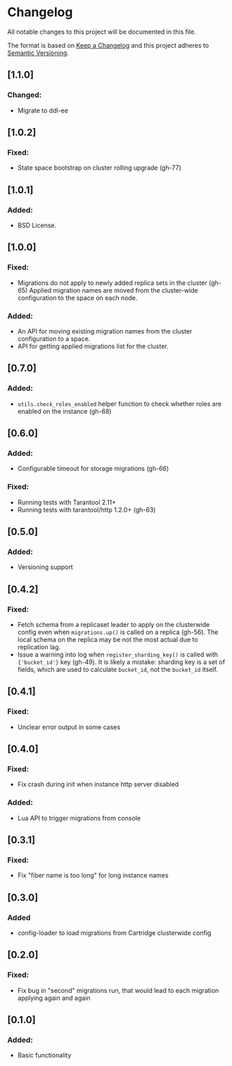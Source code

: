 # Changelog
All notable changes to this project will be documented in this file.

The format is based on [Keep a Changelog](http://keepachangelog.com/en/1.0.0/)
and this project adheres to [Semantic Versioning](http://semver.org/spec/v2.0.0.html).

## [1.1.0]

### Changed:
- Migrate to ddl-ee

## [1.0.2]

### Fixed:
- State space bootstrap on cluster rolling upgrade (gh-77)

## [1.0.1]

### Added:
- BSD License.

## [1.0.0]

### Fixed:
- Migrations do not apply to newly added replica sets in the cluster (gh-65)
  Applied migration names are moved from the cluster-wide configuration to
  the space on each node.

### Added:
- An API for moving existing migration names from the cluster configuration to
  a space.
- API for getting applied migrations list for the cluster.

## [0.7.0]
### Added:
- `utils.check_roles_enabled` helper function
  to check whether roles are enabled on the instance (gh-68)

## [0.6.0]
### Added:
- Configurable timeout for storage migrations (gh-66)
### Fixed:
- Running tests with Tarantool 2.11+
- Running tests with tarantool/http 1.2.0+ (gh-63)

## [0.5.0]
### Added:
- Versioning support

## [0.4.2]
### Fixed:
- Fetch schema from a replicaset leader to apply on the clusterwide config even
  when `migrations.up()` is called on a replica (gh-56). The local schema on
  the replica may be not the most actual due to replication lag.
- Issue a warning into log when `register_sharding_key()` is called with
  `{'bucket_id'}` key (gh-49). It is likely a mistake: sharding key is a set of
  fields, which are used to calculate `bucket_id`, not the `bucket_id` itself.

## [0.4.1]
### Fixed: 
- Unclear error output in some cases

## [0.4.0]
### Fixed: 
- Fix crash during init when instance http server disabled
### Added:
- Lua API to trigger migrations from console

## [0.3.1]
### Fixed:
- Fix "fiber name is too long" for long instance names

## [0.3.0]
### Added
- config-loader to load migrations from Cartridge clusterwide config

## [0.2.0]
### Fixed:
- Fix bug in "second" migrations run, that would lead to each migration applying again and again

## [0.1.0]
### Added:
- Basic functionality
